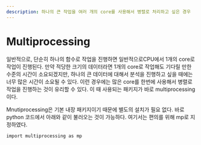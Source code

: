 ```yaml
---
description: 하나의 큰 작업을 여러 개의 core를 사용해서 병렬로 처리하고 싶은 경우
---
```


# Multiprocessing

일반적으로, 단순히 하나의 함수로 작업을 진행하면 일반적으로CPU에서 1개의 core로 작업이 진행된다. 만약 적당한 크기의 데이터라면 1개의 core로 작업해도 기다릴 만한 수준의 시간이 소요되겠지만, 하나의 큰 데이터에 대해서 분석을 진행하고 싶을 때에는 너무 많은 시간이 소요될 수 있다. 이런 경우에는 많은 core를 한번에 사용해서 병렬로 작업을 진행하는 것이 유리할 수 있다. 이 때 사용되는 패키지가 바로 multiprocessing이다.&#x20;

Mnutiprocessing은 기본 내장 패키지이기 때문에 별도의 설치가 필요 없다. 바로 python 코드에서 아래와 같이 불러오는 것이 가능하다. 여기서는 편의를 위해 mp로 지정하였다.

```
import multiprocessing as mp
```







